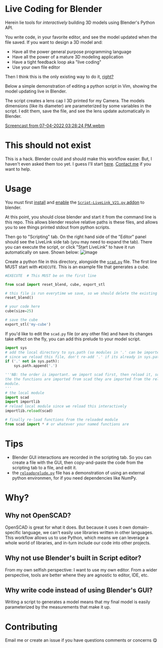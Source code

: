 # Live Coding for Blender

Herein lie tools for *interactively* building 3D models using Blender's Python API.

You write code, in your favorite editor, and see the model updated when the file saved.
If you want to design a 3D model and:
* Have all the power general purpose programming language
* Have all the power of a mature 3D modeling application
* Have a tight feedback loop aka "live coding"
* Use your own file editor

Then I think this is the only existing way to do it, [right?](#Contributing)

Below a simple demonstration of editing a python script in Vim, showing the model updating live in Blender.

The script creates a lens cap I 3D printed for my Camera.
The models dimensions (like its diameter) are parameterized by some variables in the script.
I edit them, save the file, and see the lens update automatically in Blender.

[Screencast from 07-04-2022 03:28:24 PM.webm](https://user-images.githubusercontent.com/598099/177213774-7a372178-d986-40f3-b508-a27124327318.webm)

# This should not exist

This is a hack. Blender could and should make this workflow easier. But, I haven't even asked them too yet. I guess I'll start [here](https://blender.stackexchange.com/questions/1190/best-place-to-put-feature-requests). [Contact me](#Contributing) if you want to help.

# Usage

You must first [install](https://docs.blender.org/manual/en/latest/editors/preferences/addons.html#installing-add-ons) and [enable](https://docs.blender.org/manual/en/latest/editors/preferences/addons.html#enabling-disabling-add-ons) the [`Script-LiveLink_V21.py` addon](Script-LiveLink_V21.py) to blender.

At this point, you should close blender and start it from the command line is this repo.
This allows blender resolve relative paths is these files, and allows you to see things printed stdout from python scripts.

Then go to "Scripting" tab. On the right hand side of the "Editor" panel should see the LiveLink side tab (you may need to expand the tab). There you can execute the script, or click "Start LiveLink" to have it run automatically on save. Shown below:
![image](https://user-images.githubusercontent.com/598099/177218836-20391fe6-a1c9-4ba8-8bfc-d7e6adf0afa6.png)

Create a python file in this directory, alongside the [`scad.py`](scad.py) file. The first line MUST start with `#EXECUTE`. This is an example file that generates a cube.

```python
#EXECUTE  # This MUST be on the first line

from scad import reset_blend, cube, export_stl

# this file is run everytime we save, so we should delete the existing objects each time
reset_blend()

# your code here
cube(size=25)

# save the cube
export_stl('my-cube')
```

If you'd like to edit the `scad.py` file (or any other file) and have its changes take effect on the fly, you can add this prelude to your model script.
```python
import sys
# add the local directory to sys.path (so modules in '.' can be imported
# since we reload this file, don't re-add '.' if its already in sys.path
if ('.' not in sys.path):
    sys.path.append('.')

'''NB: the order is important. we import scad first, then reload it, so when
the the functions are imported from scad they are imported from the reloaded
module.
'''
# the local module
import scad
import importlib
# reload local module since we reload this interactively
importlib.reload(scad)

# finally re-load functions from the reloaded module
from scad import * # or whatever your named functions are
```

# Tips

* Blender GUI interactions are recorded in the scripting tab. So you can create a file with the GUI, then copy-and-paste the code from the scripting tab to a file, and edit it.
* the [`reloadprelude.py`](reloadprelude.py) file has a demonstration of using an external python environmen, for if you need dependencies like NumPy.


# Why?

## Why not OpenSCAD?

OpenSCAD is great for what it does. But because it uses it own domain-specific language, we can't easily use libraries  written in other languages. This workflow allows us to use Python, which means we can leverage a whole world of libraries, and in-turn include our code into other projects.

## Why not use Blender's built in Script editor?

From my own selfish perspective: I want to use my own editor.
From a wider perspective, tools are better whene they are agnostic to editor, IDE, etc.

## Why write code instead of using Blender's GUI?

Writing a script to generates a model means that my final model is easily parameterized by the measurements that make it up. 

# Contributing

Email me or create an issue if you have questions comments or concerns :yum:
